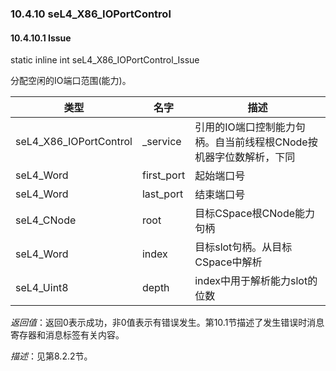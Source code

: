 ### 10.4.10  seL4_X86_IOPortControl

#### 10.4.10.1  Issue

static inline int seL4_X86_IOPortControl_Issue

分配空闲的IO端口范围(能力)。

类型 | 名字 | 描述
--- | --- | ---
seL4_X86_IOPortControl | _service | 引用的IO端口控制能力句柄。自当前线程根CNode按机器字位数解析，下同
seL4_Word | first_port | 起始端口号
seL4_Word | last_port | 结束端口号
seL4_CNode | root | 目标CSpace根CNode能力句柄
seL4_Word | index | 目标slot句柄。从目标CSpace中解析
seL4_Uint8 | depth | index中用于解析能力slot的位数


*返回值*：返回0表示成功，非0值表示有错误发生。第10.1节描述了发生错误时消息寄存器和消息标签有关内容。

*描述*：见第8.2.2节。
